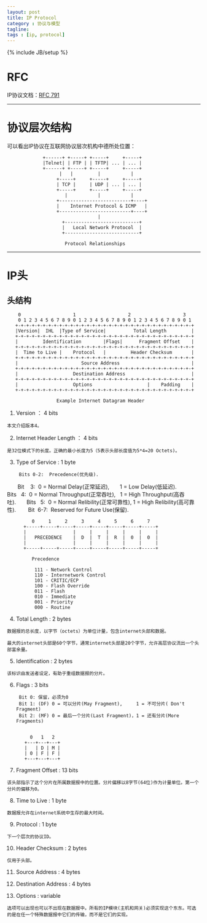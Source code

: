 ```yaml
---
layout: post
title: IP Protocol
category : 协议与模型
tagline:
tags : [ip, protocol]
---
```

{% include JB/setup %}

# **RFC**

IP协议文档：[RFC 791](http://datatracker.ietf.org/doc/rfc791/?include_text=1)

***

# **协议层次结构**

可以看出IP协议在互联网协议层次机构中德所处位置：


                 +------+ +-----+ +-----+     +-----+  
                 |Telnet| | FTP | | TFTP| ... | ... |  
                 +------+ +-----+ +-----+     +-----+  
                       |   |         |           |     
                      +-----+     +-----+     +-----+  
                      | TCP |     | UDP | ... | ... |  
                      +-----+     +-----+     +-----+  
                         |           |           |     
                      +--------------------------+----+
                      |    Internet Protocol & ICMP   |
                      +--------------------------+----+
                                     |                 
                        +---------------------------+  
                        |   Local Network Protocol  |  
                        +---------------------------+  

                         Protocol Relationships


***

# **IP头**

## 头结构


        0                   1                   2                   3   
        0 1 2 3 4 5 6 7 8 9 0 1 2 3 4 5 6 7 8 9 0 1 2 3 4 5 6 7 8 9 0 1
       +-+-+-+-+-+-+-+-+-+-+-+-+-+-+-+-+-+-+-+-+-+-+-+-+-+-+-+-+-+-+-+-+
       |Version|  IHL  |Type of Service|          Total Length         |
       +-+-+-+-+-+-+-+-+-+-+-+-+-+-+-+-+-+-+-+-+-+-+-+-+-+-+-+-+-+-+-+-+
       |         Identification        |Flags|      Fragment Offset    |
       +-+-+-+-+-+-+-+-+-+-+-+-+-+-+-+-+-+-+-+-+-+-+-+-+-+-+-+-+-+-+-+-+
       |  Time to Live |    Protocol   |         Header Checksum       |
       +-+-+-+-+-+-+-+-+-+-+-+-+-+-+-+-+-+-+-+-+-+-+-+-+-+-+-+-+-+-+-+-+
       |                       Source Address                          |
       +-+-+-+-+-+-+-+-+-+-+-+-+-+-+-+-+-+-+-+-+-+-+-+-+-+-+-+-+-+-+-+-+
       |                    Destination Address                        |
       +-+-+-+-+-+-+-+-+-+-+-+-+-+-+-+-+-+-+-+-+-+-+-+-+-+-+-+-+-+-+-+-+
       |                    Options                    |    Padding    |
       +-+-+-+-+-+-+-+-+-+-+-+-+-+-+-+-+-+-+-+-+-+-+-+-+-+-+-+-+-+-+-+-+

                      Example Internet Datagram Header


  1. Version ： 4 bits

    本文介绍版本4。

  2. Internet Header Length ： 4 bits

    是32位模式下的长度。正确的最小长度为5（5表示头部长度值为5*4=20 Octets)。

  3. Type of Service :  1 byte

          Bits 0-2:  Precedence(优先级). 
          Bit    3:  0 = Normal Delay(正常延迟),        1 = Low Delay(低延迟). 
          Bits   4:  0 = Normal Throughput(正常吞吐),   1 = High Throughput(高吞吐).      
          Bits   5:  0 = Normal Relibility(正常可靠性), 1 = High Relibility(高可靠性).       
          Bit  6-7:  Reserved for Future Use(保留).


             0     1     2     3     4     5     6     7
          +-----+-----+-----+-----+-----+-----+-----+-----+
          |                 |     |     |     |     |     |
          |   PRECEDENCE    |  D  |  T  |  R  |  0  |  0  |
          |                 |     |     |     |     |     |
          +-----+-----+-----+-----+-----+-----+-----+-----+

             Precedence

              111 - Network Control
              110 - Internetwork Control
              101 - CRITIC/ECP
              100 - Flash Override
              011 - Flash
              010 - Immediate
              001 - Priority
              000 - Routine

  4. Total Length :  2 bytes

    数据报的总长度，以字节（octets）为单位计量，包含internet头部和数据。

    最大的internet头部是60个字节，通常internet头部是20个字节，允许高层协议流出一个头部富余量。

  5. Identification :  2 bytes

    该标识由发送者设定，有助于重组数据报的分片。

  6. Flags :  3 bits

          Bit 0: 保留，必须为0        
          Bit 1: (DF) 0 = 可以分片(May Fragment),     1 = 不可分片( Don't Fragment)       
          Bit 2: (MF) 0 = 最后一个分片(Last Fragment)，1 = 还有分片(More Fragments)


              0   1   2
            +---+---+---+
            |   | D | M |
            | 0 | F | F |
            +---+---+---+

  7. Fragment Offset :  13 bits

    该头部指示了这个分片在所属数据报中的位置。分片偏移以8字节(64位)作为计量单位。第一个分片的偏移为0。

  8. Time to Live :  1 byte

    数据报允许在internet系统中生存的最大时间。

  9. Protocol :  1 byte

    下一个层次的协议ID。

  10. Header Checksum :  2 bytes

    仅用于头部。

  11. Source Address :  4 bytes

  12. Destination Address :  4 bytes

  13. Options :  variable

    选项可以出现也可以不出现在数据报中。所有的IP模块(主机和网关)必须实现这个东东。可选的是在任一个特殊数据报中它们的传输，而不是它们的实现。
